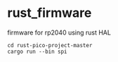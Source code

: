 # rust_firmware
firmware for rp2040 using rust HAL

```
cd rust-pico-project-master
cargo run --bin spi  
```